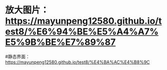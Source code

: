 # 放大图片：https://mayunpeng12580.github.io/test8/%E6%94%BE%E5%A4%A7%E5%9B%BE%E7%89%87
#静态界面：https://mayunpeng12580.github.io/test8/%E4%BA%AC%E4%B8%9C
